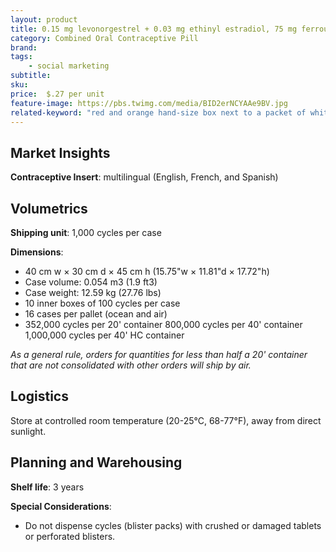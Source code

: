 ```yaml
---
layout: product
title: 0.15 mg levonorgestrel + 0.03 mg ethinyl estradiol, 75 mg ferrous fumarate
category: Combined Oral Contraceptive Pill 
brand: 
tags: 
    - social marketing
subtitle: 
sku: 
price:  $.27 per unit
feature-image: https://pbs.twimg.com/media/BID2erNCYAAe9BV.jpg
related-keyword: "red and orange hand-size box next to a packet of white and red pills"
---
```

## Market Insights

**Contraceptive Insert**: multilingual (English, French, and Spanish)

## Volumetrics

**Shipping unit**: 1,000 cycles per case

**Dimensions**:

- 40 cm w × 30 cm d × 45 cm h (15.75"w × 11.81"d × 17.72"h)
- Case volume: 0.054 m3 (1.9 ft3)
- Case weight: 12.59 kg (27.76 lbs)
- 10 inner boxes of 100 cycles per case
- 16 cases per pallet (ocean and air)
- 352,000 cycles per 20' container 800,000 cycles per 40' container 1,000,000 cycles per 40' HC container

*As* *a general rule, orders for quantities for less than half a 20' container that are not consolidated with other orders will ship by air.*

## Logistics

Store at controlled room temperature (20-25°C, 68-77°F), away from direct sunlight.

## Planning and Warehousing 

**Shelf life**: 3 years

**Special Considerations**:

- Do not dispense cycles (blister packs) with crushed or damaged tablets or perforated blisters.